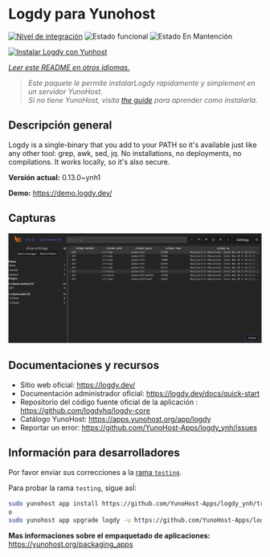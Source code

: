 <!--
Este archivo README esta generado automaticamente<https://github.com/YunoHost/apps/tree/master/tools/readme_generator>
No se debe editar a mano.
-->

# Logdy para Yunohost

[![Nivel de integración](https://dash.yunohost.org/integration/logdy.svg)](https://ci-apps.yunohost.org/ci/apps/logdy/) ![Estado funcional](https://ci-apps.yunohost.org/ci/badges/logdy.status.svg) ![Estado En Mantención](https://ci-apps.yunohost.org/ci/badges/logdy.maintain.svg)

[![Instalar Logdy con Yunhost](https://install-app.yunohost.org/install-with-yunohost.svg)](https://install-app.yunohost.org/?app=logdy)

*[Leer este README en otros idiomas.](./ALL_README.md)*

> *Este paquete le permite instalarLogdy rapidamente y simplement en un servidor YunoHost.*  
> *Si no tiene YunoHost, visita [the guide](https://yunohost.org/install) para aprender como instalarla.*

## Descripción general

Logdy is a single-binary that you add to your PATH so it's available just like any other tool: grep, awk, sed, jq. No installations, no deployments, no compilations. It works locally, so it's also secure.

**Versión actual:** 0.13.0~ynh1

**Demo:** <https://demo.logdy.dev/>

## Capturas

![Captura de Logdy](./doc/screenshots/screenshot.png)

## Documentaciones y recursos

- Sitio web oficial: <https://logdy.dev/>
- Documentación administrador oficial: <https://logdy.dev/docs/quick-start>
- Repositorio del código fuente oficial de la aplicación : <https://github.com/logdyhq/logdy-core>
- Catálogo YunoHost: <https://apps.yunohost.org/app/logdy>
- Reportar un error: <https://github.com/YunoHost-Apps/logdy_ynh/issues>

## Información para desarrolladores

Por favor enviar sus correcciones a la [rama `testing`](https://github.com/YunoHost-Apps/logdy_ynh/tree/testing).

Para probar la rama `testing`, sigue asÍ:

```bash
sudo yunohost app install https://github.com/YunoHost-Apps/logdy_ynh/tree/testing --debug
o
sudo yunohost app upgrade logdy -u https://github.com/YunoHost-Apps/logdy_ynh/tree/testing --debug
```

**Mas informaciones sobre el empaquetado de aplicaciones:** <https://yunohost.org/packaging_apps>
